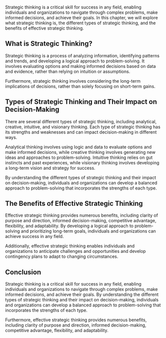 
Strategic thinking is a critical skill for success in any field, enabling individuals and organizations to navigate through complex problems, make informed decisions, and achieve their goals. In this chapter, we will explore what strategic thinking is, the different types of strategic thinking, and the benefits of effective strategic thinking.

What is Strategic Thinking?
---------------------------

Strategic thinking is a process of analyzing information, identifying patterns and trends, and developing a logical approach to problem-solving. It involves evaluating options and making informed decisions based on data and evidence, rather than relying on intuition or assumptions.

Furthermore, strategic thinking involves considering the long-term implications of decisions, rather than solely focusing on short-term gains.

Types of Strategic Thinking and Their Impact on Decision-Making
---------------------------------------------------------------

There are several different types of strategic thinking, including analytical, creative, intuitive, and visionary thinking. Each type of strategic thinking has its strengths and weaknesses and can impact decision-making in different ways.

Analytical thinking involves using logic and data to evaluate options and make informed decisions, while creative thinking involves generating new ideas and approaches to problem-solving. Intuitive thinking relies on gut instincts and past experiences, while visionary thinking involves developing a long-term vision and strategy for success.

By understanding the different types of strategic thinking and their impact on decision-making, individuals and organizations can develop a balanced approach to problem-solving that incorporates the strengths of each type.

The Benefits of Effective Strategic Thinking
--------------------------------------------

Effective strategic thinking provides numerous benefits, including clarity of purpose and direction, informed decision-making, competitive advantage, flexibility, and adaptability. By developing a logical approach to problem-solving and prioritizing long-term goals, individuals and organizations can achieve success in any field.

Additionally, effective strategic thinking enables individuals and organizations to anticipate challenges and opportunities and develop contingency plans to adapt to changing circumstances.

Conclusion
----------

Strategic thinking is a critical skill for success in any field, enabling individuals and organizations to navigate through complex problems, make informed decisions, and achieve their goals. By understanding the different types of strategic thinking and their impact on decision-making, individuals and organizations can develop a balanced approach to problem-solving that incorporates the strengths of each type.

Furthermore, effective strategic thinking provides numerous benefits, including clarity of purpose and direction, informed decision-making, competitive advantage, flexibility, and adaptability.
